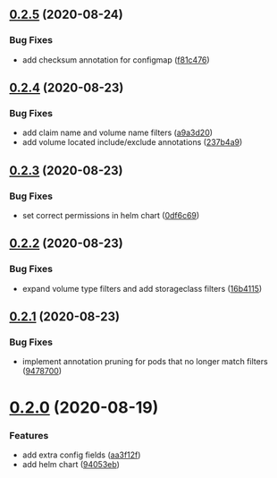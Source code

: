 ## [0.2.5](https://github.com/smoothify/velero-volume-controller/compare/v0.2.4...v0.2.5) (2020-08-24)


### Bug Fixes

* add checksum annotation for configmap ([f81c476](https://github.com/smoothify/velero-volume-controller/commit/f81c476e0b9588b00a90b8ad809560cef404301d))

## [0.2.4](https://github.com/smoothify/velero-volume-controller/compare/v0.2.3...v0.2.4) (2020-08-23)


### Bug Fixes

* add claim name and volume name filters ([a9a3d20](https://github.com/smoothify/velero-volume-controller/commit/a9a3d20ccdd53a2050567f32123e27b739dc1378))
* add volume located include/exclude annotations ([237b4a9](https://github.com/smoothify/velero-volume-controller/commit/237b4a976388675ef1b2bfd656ebfdbebd7f94f7))

## [0.2.3](https://github.com/smoothify/velero-volume-controller/compare/v0.2.2...v0.2.3) (2020-08-23)


### Bug Fixes

* set correct permissions in helm chart ([0df6c69](https://github.com/smoothify/velero-volume-controller/commit/0df6c69d1bb33b5800a17ae03e5af4275369bd9d))

## [0.2.2](https://github.com/smoothify/velero-volume-controller/compare/v0.2.1...v0.2.2) (2020-08-23)


### Bug Fixes

* expand volume type filters and add storageclass filters ([16b4115](https://github.com/smoothify/velero-volume-controller/commit/16b4115e3b6e492e1f2fdeb3857058d48958ae60))

## [0.2.1](https://github.com/smoothify/velero-volume-controller/compare/v0.2.0...v0.2.1) (2020-08-23)


### Bug Fixes

* implement annotation pruning for pods that no longer match filters ([9478700](https://github.com/smoothify/velero-volume-controller/commit/947870050eb1abe19f1b2b56d140ce42620ff504))

# [0.2.0](https://github.com/smoothify/velero-volume-controller/compare/v0.1.0...v0.2.0) (2020-08-19)


### Features

* add extra config fields ([aa3f12f](https://github.com/smoothify/velero-volume-controller/commit/aa3f12fc6dd48b559f24930ead87973801089f55))
* add helm chart ([94053eb](https://github.com/smoothify/velero-volume-controller/commit/94053eb73d5092de878f257039c063cb10543d63))
